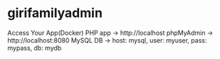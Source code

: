 # girifamilyadmin




Access Your App(Docker)
PHP app → http://localhost
phpMyAdmin → http://localhost:8080
MySQL DB → host: mysql, user: myuser, pass: mypass, db: mydb
